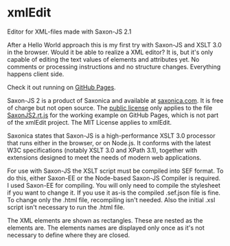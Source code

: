 # xmlEdit
Editor for XML-files made with Saxon-JS 2.1

After a Hello World approach this is my first try with Saxon-JS and XSLT 3.0 in the browser. Would it be able to realize a XML editor? It is, but it's only capable of editing the text values of elements and attributes yet. No comments or processing instructions and no structure changes. Everything happens client side.

Check it out running on [GitHub Pages](https://andreasheese.github.io/xmlEdit).

Saxon-JS 2 is a product of Saxonica and available at [saxonica.com](https://www.saxonica.com/saxon-js/index.xml). It is free of charge but not open source. The [public license](https://www.saxonica.com/saxon-js/documentation/index.html#!conditions/public-license) only applies to the file [SaxonJS2.rt.js](https://andreasheese.github.io/xmlEdit/SaxonJS2.rt.js) for the working example on GitHub Pages, which is not part of the xmlEdit project. The MIT License applies to xmlEdit.

Saxonica states that Saxon-JS is a high-performance XSLT 3.0 processor that runs either in the browser, or on Node.js. It conforms with the latest W3C specifications (notably XSLT 3.0 and XPath 3.1), together with extensions designed to meet the needs of modern web applications.

For use with Saxon-JS the XSLT script must be compiled into SEF format. To do this, either Saxon-EE or the Node-based Saxon-JS Compiler is required. I used Saxon-EE for compiling. You will only need to compile the stylesheet if you want to change it. If you use it as-is the compiled .sef.json file is fine. To change only the .html file, recompiling isn't needed. Also the initial .xsl script isn't necessary to run the .html file.

The XML elements are shown as rectangles. These are nested as the elements are. The elements names are displayed only once as it's not necessary to define where they are closed.
